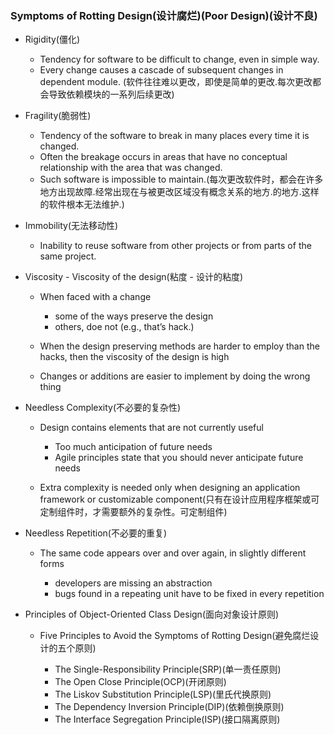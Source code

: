 ### Symptoms of Rotting Design(设计腐烂)(Poor Design)(设计不良)

* Rigidity(僵化)

  - Tendency for software to be difficult to change, even in simple way.
  - Every change causes a cascade of subsequent changes in dependent module. 
    (软件往往难以更改，即使是简单的更改.每次更改都会导致依赖模块的一系列后续更改)
  
* Fragility(脆弱性)
  
  - Tendency of the software to break in many places every time it is changed.
  - Often the breakage occurs in areas that have no conceptual relationship with the
  area that was changed.
  - Such software is impossible to maintain.(每次更改软件时，都会在许多地方出现故障.经常出现在与被更改区域没有概念关系的地方.的地方.这样的软件根本无法维护.)
  
* Immobility(无法移动性)
  
  - Inability to reuse software from other projects or from parts of the same project.
  
* Viscosity - Viscosity of the design(粘度 - 设计的粘度)
  
  - When faced with a change
  
    - some of the ways preserve the design
    - others, doe not (e.g., that’s hack.)
  - When the design preserving methods are harder to employ than the hacks, then the viscosity of the design is high
  - Changes or additions are easier to implement by doing the wrong thing
  
* Needless Complexity(不必要的复杂性)

  - Design contains elements that are not currently useful
    
    - Too much anticipation of future needs
    - Agile principles state that you should never anticipate future needs
  
  - Extra complexity is needed only when designing an application framework or customizable component(只有在设计应用程序框架或可定制组件时，才需要额外的复杂性。可定制组件)
  
* Needless Repetition(不必要的重复)

  - The same code appears over and over again, in slightly different forms
  
    - developers are missing an abstraction
    - bugs found in a repeating unit have to be fixed in every repetition
  
* Principles of Object-Oriented Class Design(面向对象设计原则)

  - Five Principles to Avoid the Symptoms of Rotting Design(避免腐烂设计的五个原则)
    
    - The Single-Responsibility Principle(SRP)(单一责任原则)
    - The Open Close Principle(OCP)(开闭原则)
    - The Liskov Substitution Principle(LSP)(里氏代换原则)
    - The Dependency Inversion Principle(DIP)(依赖倒换原则)
    - The Interface Segregation Principle(ISP)(接口隔离原则)
    